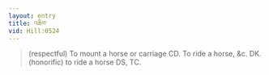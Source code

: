 ```yaml
---
layout: entry
title: འཆིབ་
vid: Hill:0524
---
```

> (respectful) To mount a horse or carriage CD\. To ride a horse, &c\. DK\. (honorific) to ride a horse DS, TC\.


